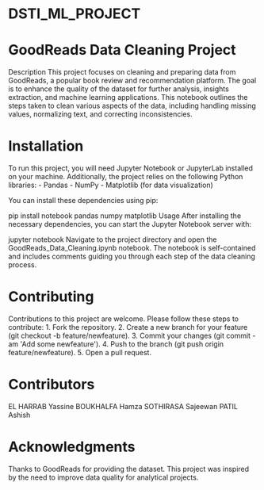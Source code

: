 # DSTI_ML_PROJECT

# GoodReads Data Cleaning Project
Description
This project focuses on cleaning and preparing data from GoodReads, a popular book review and recommendation platform. The goal is to enhance the quality of the dataset for further analysis, insights extraction, and machine learning applications. This notebook outlines the steps taken to clean various aspects of the data, including handling missing values, normalizing text, and correcting inconsistencies.

# Installation
To run this project, you will need Jupyter Notebook or JupyterLab installed on your machine. Additionally, the project relies on the following Python libraries: - Pandas - NumPy - Matplotlib (for data visualization)

You can install these dependencies using pip:

pip install notebook pandas numpy matplotlib
Usage
After installing the necessary dependencies, you can start the Jupyter Notebook server with:

jupyter notebook
Navigate to the project directory and open the GoodReads_Data_Cleaning.ipynb notebook. The notebook is self-contained and includes comments guiding you through each step of the data cleaning process.

# Contributing
Contributions to this project are welcome. Please follow these steps to contribute: 1. Fork the repository. 2. Create a new branch for your feature (git checkout -b feature/newfeature). 3. Commit your changes (git commit -am 'Add some newfeature'). 4. Push to the branch (git push origin feature/newfeature). 5. Open a pull request.

# Contributors 
EL HARRAB Yassine
BOUKHALFA Hamza
SOTHIRASA Sajeewan
PATIL Ashish
# Acknowledgments
Thanks to GoodReads for providing the dataset.
This project was inspired by the need to improve data quality for analytical projects.
